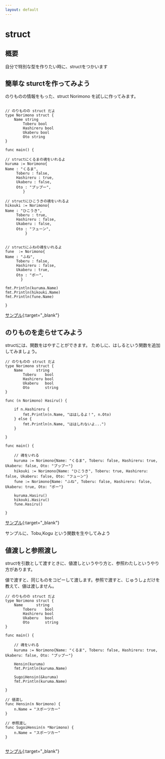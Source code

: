 ```yaml
---
layout: default
---
```


# struct

## 概要

自分で特別な型を作りたい時に、structをつかいます


## 簡単な sturctを作ってみよう


のりものの情報をもった、struct Norimono を試しに作ってみます。


```

// のりものの struct だよ
type Norimono struct {
    Name string
        Toberu bool
        Hashireru bool
        Ukaberu bool
        Oto string
}

func main() {

// structにくるまの魂をいれるよ
kuruma := Norimono{
Name : "くるま",
     Toberu : false,
     Hashireru : true,
     Ukaberu : false,
     Oto : "プップー",
        }

// structにひこうきの魂をいれるよ
hikouki := Norimono{
Name : "ひこうき",
     Toberu : true,
     Hashireru : false,
     Ukaberu : false,
     Oto : "フューン",
         }


// structにふねの魂をいれるよ
fune  := Norimono{
Name : "ふね",
     Toberu : false,
     Hashireru : false,
     Ukaberu : true,
     Oto : "ボー",
       }

fmt.Println(kuruma.Name)
fmt.Println(hikouki.Name)
fmt.Println(fune.Name)

}

```
[サンプル](https://play.golang.org/p/SpWVb4kZSB){:target="_blank"}


## のりものを走らせてみよう


structには、関数をはやすことができます。
ためしに、はしるという関数を追加してみましょう。

```
// のりものの struct だよ
type Norimono struct {
    Name      string
        Toberu    bool
        Hashireru bool
        Ukaberu   bool
        Oto       string
}

func (n Norimono) Hasiru() {

    if n.Hashireru {
        fmt.Println(n.Name, "ははしるよ！", n.Oto)
    } else {
        fmt.Println(n.Name, "ははしれないよ...")
    }

}

func main() {

    // 魂をいれる
    kuruma := Norimono{Name: "くるま", Toberu: false, Hashireru: true, Ukaberu: false, Oto: "プップー"}
    hikouki := Norimono{Name: "ひこうき", Toberu: true, Hashireru: false, Ukaberu: false, Oto: "フューン"}
    fune := Norimono{Name: "ふね", Toberu: false, Hashireru: false, Ukaberu: true, Oto: "ボー"}

    kuruma.Hasiru()
    hikouki.Hasiru()
    fune.Hasiru()

}
```

[サンプル](https://play.golang.org/p/sAXjfGIXZC){:target="_blank"}

サンプルに、Tobu,Kogu という関数を生やしてみよう



## 値渡しと参照渡し

structを引数として渡すときに、値渡しというやり方と、参照わたしというやり方があります。


値で渡すと、同じものをコピーして渡します。参照で渡すと、じゅうしょだけを教えて、値は渡しません。


```
// のりものの struct だよ
type Norimono struct {
    Name      string
        Toberu    bool
        Hashireru bool
        Ukaberu   bool
        Oto       string
}

func main() {

    // 魂をいれる
    kuruma := Norimono{Name: "くるま", Toberu: false, Hashireru: true, Ukaberu: false, Oto: "プップー"}

    Hensin(kuruma)
    fmt.Println(kuruma.Name)

    SugoiHensin(&kuruma)
    fmt.Println(kuruma.Name)

}

// 値渡し
func Hensin(n Norimono) {
    n.Name = "スポーツカー"
}

// 参照渡し
func SugoiHensin(n *Norimono) {
    n.Name = "スポーツカー"
}


```
[サンプル](https://play.golang.org/p/_IInm0moIY){:target="_blank"}
